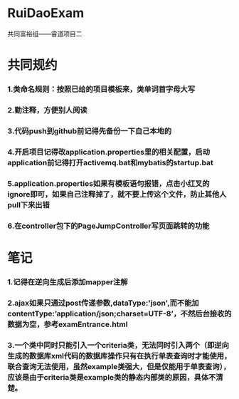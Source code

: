 # RuiDaoExam
共同富裕组——睿道项目二
# 共同规约
### 1.类命名规则：按照已给的项目模板来，类单词首字母大写
### 2.勤注释，方便别人阅读
### 3.代码push到github前记得先备份一下自己本地的
### 4.开启项目记得改application.properties里的相关配置，启动application前记得打开activemq.bat和mybatis的startup.bat
### 5.application.properties如果有模板语句报错，点击小红叉的ignore即可，如果自己注释掉了，就不要上传这个文件，防止其他人pull下来出错
### 6.在controller包下的PageJumpController写页面跳转的功能
# 笔记
### 1.记得在逆向生成后添加mapper注解
### 2.ajax如果只通过post传递参数,dataType:'json',而不能加contentType:’application/json;charset=UTF-8’，不然后台接收的数据为空，参考examEntrance.html
### 3.一个类中同时只能引入一个criteria类，无法同时引入两个（即逆向生成的数据库xml代码的数据库操作只有在执行单表查询时才能使用，联合查询无法使用，虽然example类强大，但是仅能用于单表查询），应该是由于criteria类是example类的静态内部类的原因，具体不清楚。